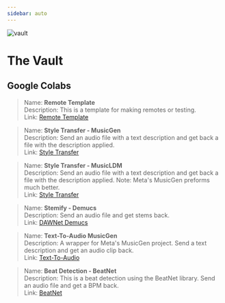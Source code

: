 ```yaml
---
sidebar: auto
---
```


![vault](/sas_vault.png)

# The Vault

## Google Colabs

>Name: **Remote Template**<br/>
Description: This is a template for making remotes or testing.<br/>
Link: [Remote Template](https://colab.research.google.com/github/shiehn/elixirs/blob/main/elixir_template.ipynb)

>Name: **Style Transfer - MusicGen**<br/>
Description: Send an audio file with a text description and get back a file with the description applied.<br/>
Link: [Style Transfer](https://colab.research.google.com/github/shiehn/elixirs/blob/main/elixir_style_transfer_musicgen.ipynb)

>Name: **Style Transfer - MusicLDM**<br/>
Description: Send an audio file with a text description and get back a file with the description applied. Note: Meta's MusicGen preforms much better.<br/>
Link: [Style Transfer](https://github.com/shiehn/dawnet-remotes/blob/main/elixir_style_transfer_audioldm2.ipynb)

>Name: **Stemify - Demucs**<br/>
Description: Send an audio file and get stems back.<br/>
Link: [DAWNet Demucs](https://colab.research.google.com/github/shiehn/elixirs/blob/main/elixir_demucs.ipynb)

>Name: **Text-To-Audio MusicGen**<br/>
Description: A wrapper for Meta's MusicGen project.  Send a text description and get an audio clip back.<br/>
Link: [Text-To-Audio](https://colab.research.google.com/github/shiehn/elixirs/blob/main/elixir_musicgen.ipynb)

>Name: **Beat Detection - BeatNet**<br/>
Description: This is a beat detection using the BeatNet library.   Send an audio file and get a BPM back.<br/>
Link: [BeatNet](https://colab.research.google.com/github/shiehn/elixirs/blob/main/elixir_beatnet.ipynb)